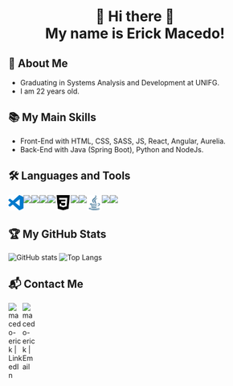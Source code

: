 <h1 align="center"><strong> 👋 Hi there 👋 <br> My name is Erick Macedo! </strong></h1>

## 📌 **About Me**
- Graduating in Systems Analysis and Development at UNIFG.
- I am 22 years old.

## 📚 My Main Skills
- Front-End with HTML, CSS, SASS, JS, React, Angular, Aurelia.
- Back-End with Java (Spring Boot), Python and NodeJs.

## 🛠 **Languages and Tools**
<img align="left" height="30px" src="https://raw.githubusercontent.com/simple-icons/simple-icons/82c259d214eaf0bb45ef8789e842f0b65bbc3b3d/icons/visualstudiocode.svg"/>
<img align="left" height="30px" src="https://raw.githubusercontent.com/simple-icons/simple-icons/82c259d214eaf0bb45ef8789e842f0b65bbc3b3d/icons/intellijidea.svg"/>
<img align="left" height="30px" src="https://raw.githubusercontent.com/simple-icons/simple-icons/82c259d214eaf0bb45ef8789e842f0b65bbc3b3d/icons/react.svg"/>
<img align="left" height="30px" src="https://raw.githubusercontent.com/simple-icons/simple-icons/82c259d214eaf0bb45ef8789e842f0b65bbc3b3d/icons/spring.svg"/>
<img align="left" height="30px" src="https://raw.githubusercontent.com/simple-icons/simple-icons/82c259d214eaf0bb45ef8789e842f0b65bbc3b3d/icons/html5.svg"/>
<img align="left" height="30px" src="https://raw.githubusercontent.com/simple-icons/simple-icons/82c259d214eaf0bb45ef8789e842f0b65bbc3b3d/icons/css3.svg"/>
<img align="left" height="30px" src="https://raw.githubusercontent.com/simple-icons/simple-icons/82c259d214eaf0bb45ef8789e842f0b65bbc3b3d/icons/javascript.svg"/>
<img align="left" height="30px" src="https://raw.githubusercontent.com/simple-icons/simple-icons/82c259d214eaf0bb45ef8789e842f0b65bbc3b3d/icons/typescript.svg"/>
<img align="left" height="30px" src="https://raw.githubusercontent.com/simple-icons/simple-icons/82c259d214eaf0bb45ef8789e842f0b65bbc3b3d/icons/java.svg"/>
<img align="left" height="30px" src="https://raw.githubusercontent.com/simple-icons/simple-icons/82c259d214eaf0bb45ef8789e842f0b65bbc3b3d/icons/python.svg"/>
<img align="left" height="30px" src="https://raw.githubusercontent.com/simple-icons/simple-icons/82c259d214eaf0bb45ef8789e842f0b65bbc3b3d/icons/github.svg"/>
<br />
<br />

## 🏆 **My GitHub Stats**
![GitHub stats](https://github-readme-stats.vercel.app/api?username=macedo-erick&show_icons=true&theme=dracula&border=false&layout=compact)
![Top Langs](https://github-readme-stats.vercel.app/api/top-langs/?username=macedo-erick&show_icons=true&theme=dracula&border=false&layout=compact)

## 📬 **Contact Me**
[<img align="left" alt="macedo-erick | LinkedIn" width="28px" src="https://cdn.jsdelivr.net/npm/simple-icons@v3/icons/linkedin.svg" />](https://www.linkedin.com/in/macedo-erick)
[<img align="left" alt="macedo-erick | Email" width="28px" src="https://cdn.jsdelivr.net/npm/simple-icons@3.12.3/icons/mail-dot-ru.svg" />](mailto:macedo.eriick@gmail.com)
